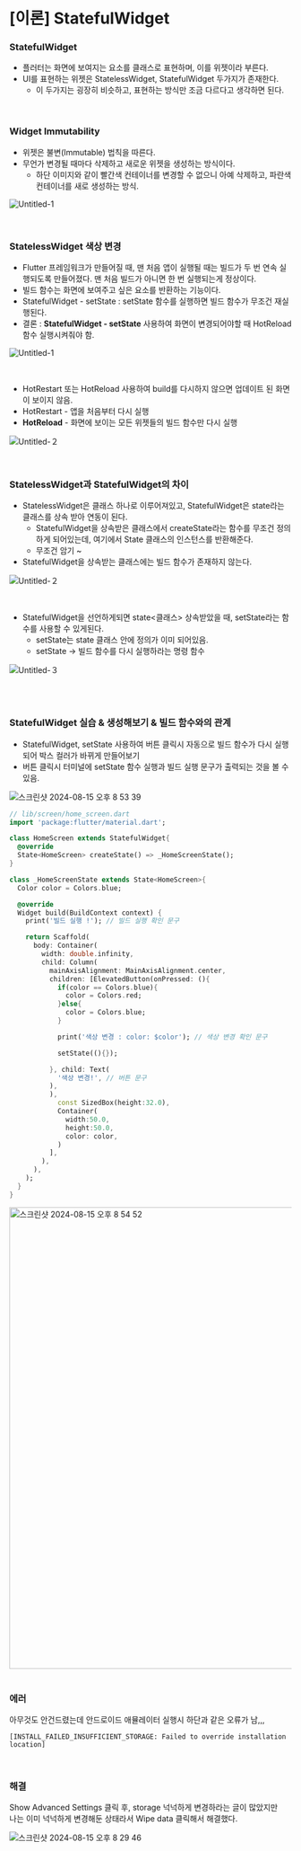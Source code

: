 # [이론] StatefulWidget

### StatefulWidget

- 플러터는 화면에 보여지는 요소를 클래스로 표현하며, 이를 위젯이라 부른다.
- UI를 표현하는 위젯은 StatelessWidget, StatefulWidget 두가지가 존재한다.
    - 이 두가지는 굉장히 비슷하고, 표현하는 방식만 조금 다르다고 생각하면 된다.

<br>

### Widget Immutability

- 위젯은 불변(Immutable) 법칙을 따른다.
- 무언가 변경될 때마다 삭제하고 새로운 위젯을 생성하는 방식이다.
    - 하단 이미지와 같이 빨간색 컨테이너를 변경할 수 없으니 아예 삭제하고, 파란색 컨테이너를 새로 생성하는 방식.

![Untitled-1](https://github.com/user-attachments/assets/b852f816-d042-454b-a70b-b638660f0b5a)

<br>

### StatelessWidget 색상 변경

- Flutter 프레임워크가 만들어질 때, 맨 처음 앱이 실행될 때는 빌드가 두 번 연속 실행되도록 만들어졌다. 맨 처음 빌드가 아니면 한 번 실행되는게 정상이다.
- 빌드 함수는 화면에 보여주고 싶은 요소를 반환하는 기능이다.
- StatefulWidget - setState : setState 함수를 실행하면 빌드 함수가 무조건 재실행된다.
- 결론 : **StatefulWidget - setState** 사용하여 화면이 변경되어야할 때 HotReload 함수 실행시켜줘야 함.

![Untitled-1](https://github.com/user-attachments/assets/e1f11f03-508e-4458-b31b-bd0af5d03eda)

<br>

- HotRestart 또는 HotReload 사용하여 build를 다시하지 않으면 업데이트 된 화면이 보이지 않음.
- HotRestart - 앱을 처음부터 다시 실행
- **HotReload** - 화면에 보이는 모든 위젯들의 빌드 함수만 다시 실행

![Untitled-２](https://github.com/user-attachments/assets/1807815a-7a47-40b5-856e-7f02807c17a3)

<br>

### StatelessWidget과 StatefulWidget의 차이
- StatelessWidget은 클래스 하나로 이루어져있고, StatefulWidget은 state라는 클래스를 상속 받아 연동이 된다.
    - StatefulWidget을 상속받은 클래스에서 createState라는 함수를 무조건 정의하게 되어있는데, 여기에서 State 클래스의 인스턴스를 반환해준다.
    - 무조건 암기 ~
- StatefulWidget을 상속받는 클래스에는 빌드 함수가 존재하지 않는다.

![Untitled-２](https://github.com/user-attachments/assets/7cc5155c-471a-451a-82a1-83ca207cf1a7)

<br>

- StatefulWidget을 선언하게되면 state<클래스> 상속받았을 때, setState라는 함수를 사용할 수 있게된다.
    - setState는 state 클래스 안에 정의가 이미 되어있음.
    - setState -> 빌드 함수를 다시 실행하라는 명령 함수

![Untitled-３](https://github.com/user-attachments/assets/1704c3e5-7339-464d-9323-ddc8fb303bf8)


<br>
<br>

### StatefulWidget 실습 & 생성해보기 & 빌드 함수와의 관계

- StatefulWidget, setState 사용하여 버튼 클릭시 자동으로 빌드 함수가 다시 실행되어 박스 컬러가 바뀌게 만들어보기
- 버튼 클릭시 터미널에 setState 함수 실행과 빌드 실행 문구가 출력되는 것을 볼 수 있음.

![스크린샷 2024-08-15 오후 8 53 39](https://github.com/user-attachments/assets/b985491d-9bb9-402b-a44b-70d9846b49b9)

```dart
// lib/screen/home_screen.dart
import 'package:flutter/material.dart';

class HomeScreen extends StatefulWidget{
  @override
  State<HomeScreen> createState() => _HomeScreenState();
}

class _HomeScreenState extends State<HomeScreen>{
  Color color = Colors.blue;

  @override
  Widget build(BuildContext context) {
    print('빌드 실행 !'); // 빌드 실행 확인 문구

    return Scaffold(
      body: Container(
        width: double.infinity,
        child: Column(
          mainAxisAlignment: MainAxisAlignment.center,
          children: [ElevatedButton(onPressed: (){
            if(color == Colors.blue){
              color = Colors.red;
            }else{
              color = Colors.blue;
            }

            print('색상 변경 : color: $color'); // 색상 변경 확인 문구

            setState((){});

          }, child: Text(
            '색상 변경!', // 버튼 문구
          ),
          ),
            const SizedBox(height:32.0),
            Container(
              width:50.0,
              height:50.0,
              color: color,
            )
          ],
        ),
      ),
    );
  }
}
```

<img width="822" alt="스크린샷 2024-08-15 오후 8 54 52" src="https://github.com/user-attachments/assets/d00048ad-a1c5-4f40-aa7d-7de46ab187ab">

<br>
<br>


### 에러

아무것도 안건드렸는데 안드로이드 애뮬레이터 실행시 하단과 같은 오류가 남,,,

```
[INSTALL_FAILED_INSUFFICIENT_STORAGE: Failed to override installation location]
```

<br>

### 해결

Show Advanced Settings 클릭 후, storage 넉넉하게 변경하라는 글이 많았지만 <br>
나는 이미 넉넉하게 변경해둔 상태라서 Wipe data 클릭해서 해결했다.

![스크린샷 2024-08-15 오후 8 29 46](https://github.com/user-attachments/assets/0c2582f5-9be7-4940-9e15-2c0b2b01cc8f)